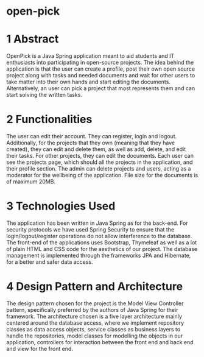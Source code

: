 # open-pick

# 1 Abstract
OpenPick is a Java Spring application meant to aid students and IT enthusiasts into participating
in open-source projects. The idea behind the application is that the user can create a profile, post
their own open source project along with tasks and needed documents and wait for other users to take
matter into their own hands and start editing the documents. Alternatively, an user can pick a project
that most represents them and can start solving the written tasks.

# 2 Functionalities
The user can edit their account. They can register, login and logout. Additionally, for the projects
that they own (meaning that they have created), they can edit and delete them, as well as add, delete,
and edit their tasks. For other projects, they can edit the documents.
Each user can see the projects page, which should all the projects in the application, and their
profile section.
The admin can delete projects and users, acting as a moderator for the wellbeing of the application.
File size for the documents is of maximum 20MB.

# 3 Technologies Used
The application has been written in Java Spring as for the back-end. For security protocols we have
used Spring Security to ensure that the login/logout/register operations do not allow interference to
the database. The front-end of the applications uses Bootstrap, Thymeleaf as well as a lot of plain
HTML and CSS code for the aesthetics of our project. The database management is implemented
through the frameworks JPA and Hibernate, for a better and safer data access.

# 4 Design Pattern and Architecture
The design pattern chosen for the project is the Model View Controller pattern, specifically preferred
by the authors of Java Spring for their framework. The architecture chosen is a five layer architecture
mainly centered around the database access, where we implement repository classes as data access
objects, service classes as business layers to handle the repositories, model classes for modelling the
objects in our application, controllers for interaction between the front end and back end and view for
the front end.
